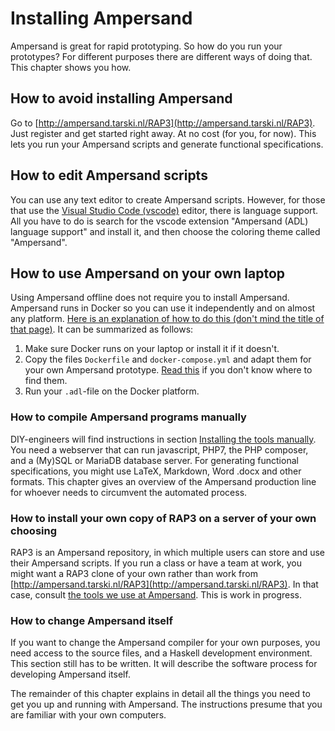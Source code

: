 # Installing Ampersand

Ampersand is great for rapid prototyping. So how do you run your prototypes? For different purposes there are different ways of doing that. This chapter shows you how.

## How to avoid installing Ampersand

Go to [http://ampersand.tarski.nl/RAP3](http://ampersand.tarski.nl/RAP3). Just register and get started right away. At no cost \(for you, for now\). This lets you run your Ampersand scripts and generate functional specifications.

## How to edit Ampersand scripts

You can use any text editor to create Ampersand scripts. However, for those that use the [Visual Studio Code \(vscode\)](https://code.visualstudio.com/) editor, there is language support. All you have to do is search for the vscode extension "Ampersand \(ADL\) language support" and install it, and then choose the coloring theme called "Ampersand".

## How to use Ampersand on your own laptop

Using Ampersand offline does not require you to install Ampersand. Ampersand runs in Docker so you can use it independently and on almost any platform. [Here is an explanation of how to do this \(don't mind the title of that page\)](deploying-your-prototype.md). It can be summarized as follows:

1. Make sure Docker runs on your laptop or install it if it doesn't.
2. Copy the files `Dockerfile` and `docker-compose.yml` and adapt them for your own Ampersand prototype. [Read this](deploying-your-prototype.md) if you don't know where to find them.
3. Run your `.adl`-file on the Docker platform.

### How to compile Ampersand programs manually

DIY-engineers will find instructions in section [Installing the tools manually](installing-the-tools-manually.md). You need a webserver that can run javascript, PHP7, the PHP composer, and a \(My\)SQL or MariaDB database server. For generating functional specifications, you might use LaTeX, Markdown, Word .docx and other formats. This chapter gives an overview of the Ampersand production line for whoever needs to circumvent the automated process.

### How to install your own copy of RAP3 on a server of your own choosing

RAP3 is an Ampersand repository, in which multiple users can store and use their Ampersand scripts. If you run a class or have a team at work, you might want a RAP3 clone of your own rather than work from [http://ampersand.tarski.nl/RAP3](http://ampersand.tarski.nl/RAP3). In that case, consult [the tools we use at Ampersand](https://ampersandtarski.gitbooks.io/the-tools-we-use-for-ampersand/content/installation_of_rap.html). This is work in progress.

### How to change Ampersand itself

If you want to change the Ampersand compiler for your own purposes, you need access to the source files, and a Haskell development environment. This section still has to be written. It will describe the software process for developing Ampersand itself.

The remainder of this chapter explains in detail all the things you need to get you up and running with Ampersand. The instructions presume that you are familiar with your own computers.

